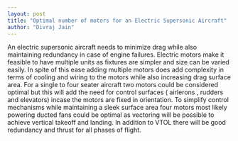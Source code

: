 ```yaml
---
layout: post
title: "Optimal number of motors for an Electric Supersonic Aircraft"
author: "Divraj Jain"
---
```

An electric supersonic aircraft needs to minimize drag while also maintaining redundancy in case of engine failures. Electric motors make it feasible to have multiple units as fixtures are simpler and size can be varied easily. In spite of this ease adding multiple motors does add complexity in terms of cooling and wiring to the motors while also increasing drag surface area. For a single to four seater aircraft two motors could be considered optimal but this will add the need for control surfaces ( airlerons , rudders and elevators) incase the motors are fixed in orientation. To simplify control mechanisms while maintaining a sleek surface area four motors most likely powering ducted fans could be optimal as vectoring will be possible to achieve vertical takeoff and landing. In addition to VTOL there will be good redundancy and thrust for all phases of flight. 